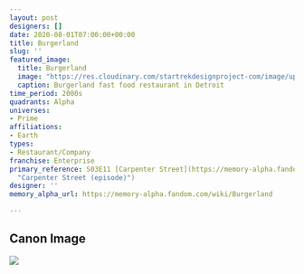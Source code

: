 ```yaml
---
layout: post
designers: []
date: 2020-08-01T07:00:00+00:00
title: Burgerland
slug: ''
featured_image:
  title: Burgerland
  image: "https://res.cloudinary.com/startrekdesignproject-com/image/upload/v1597267826/Burgerland.png"
  caption: Burgerland fast food restaurant in Detroit
time_period: 2000s
quadrants: Alpha
universes:
- Prime
affiliations:
- Earth
types:
- Restaurant/Company
franchise: Enterprise
primary_reference: S03E11 [Carpenter Street](https://memory-alpha.fandom.com/wiki/Carpenter_Street_(episode)
  "Carpenter Street (episode)")
designer: ''
memory_alpha_url: https://memory-alpha.fandom.com/wiki/Burgerland

---
```

## Canon Image

![](https://res.cloudinary.com/startrekdesignproject-com/image/upload/v1597267826/Burgerland_ENT-CarpenterStreet.jpg)